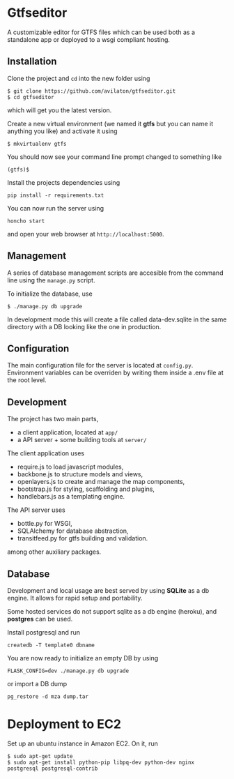 Gtfseditor
==========

A customizable editor for GTFS files which can be used both as a standalone app 
or deployed to a wsgi compliant hosting.


Installation
------------
Clone the project and `cd` into the new folder using
```
$ git clone https://github.com/avilaton/gtfseditor.git
$ cd gtfseditor
```
which will get you the latest version.

Create a new virtual environment (we named it __gtfs__ but you can name it 
anything you like) and activate it using
```
$ mkvirtualenv gtfs
```
You should now see your command line prompt changed to something like
```
(gtfs)$
```

Install the projects dependencies using
```
pip install -r requirements.txt
```

You can now run the server using
```
honcho start
```
and open your web browser at `http://localhost:5000`.



Management
----------
A series of database management scripts are accesible from the command line using
the `manage.py` script.

To initialize the database, use
```
$ ./manage.py db upgrade
```
In development mode this will create a file called data-dev.sqlite in the same
directory with a DB looking like the one in production.



Configuration
-------------
The main configuration file for the server is located at `config.py`. Environment variables 
can be overriden by writing them inside a .env file at the root level.


Development
-----------

The project has two main parts,

- a client application, located at `app/`
- a API server + some building tools at `server/`

The client application uses

- require.js to load javascript modules,
- backbone.js to structure models and views,
- openlayers.js to create and manage the map components,
- bootstrap.js for styling, scaffolding and plugins,
- handlebars.js as a templating engine.

The API server uses

- bottle.py for WSGI,
- SQLAlchemy for database abstraction,
- transitfeed.py for gtfs building and validation.

among other auxiliary packages.

Database
--------

Development and local usage are best served by using **SQLite** as a db engine. It 
allows for rapid setup and portability. 

Some hosted services do not support sqlite as a db engine (heroku), and 
**postgres** can be used.

Install postgresql and run

```
createdb -T template0 dbname
```
You are now ready to initialize an empty DB by using
```
FLASK_CONFIG=dev ./manage.py db upgrade
```
or import a DB dump
```
pg_restore -d mza dump.tar
```
Deployment to EC2
=================

Set up an ubuntu instance in Amazon EC2. On it, run
```
$ sudo apt-get update
$ sudo apt-get install python-pip libpq-dev python-dev nginx postgresql postgresql-contrib
```


